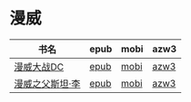# 漫威

| 书名 | epub | mobi | azw3 |
| --- | --- | --- | --- |
| [漫威大战DC](http://ct.dalanmei.com/f/31084289-572116683-cc35d2) | [epub](http://ct.dalanmei.com/f/31084289-572116683-cc35d2) | [mobi](http://ct.dalanmei.com/f/31084289-571665016-03edb8) | [azw3](http://ct.dalanmei.com/f/31084289-572176610-44aad1) |
| [漫威之父斯坦·李](http://ct.dalanmei.com/f/31084289-572128523-fe8f9c) | [epub](http://ct.dalanmei.com/f/31084289-572128523-fe8f9c) | [mobi](http://ct.dalanmei.com/f/31084289-571593987-7499aa) | [azw3](http://ct.dalanmei.com/f/31084289-571985779-5017b4) |
